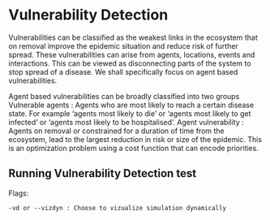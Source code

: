 # Vulnerability Detection
Vulnerabilities can be classified as the weakest links in the ecosystem that on removal improve the epidemic situation and reduce risk of further spread. These vulnerabilities can arise from agents, locations, events and interactions. This can be viewed as disconnecting parts of the system to stop spread of a disease. We shall specifically focus on agent based vulnerabilities.

Agent based vulnerabilities can be broadly classified into two groups
Vulnerable agents : Agents who are most likely to reach a certain disease state. For example ‘agents most likely to die’  or ‘agents most likely to get infected’ or ‘agents most likely to be hospitalised’. 
Agent vulnerability : Agents on removal or constrained for a duration of time from the ecosystem, lead to the largest reduction in risk or size of the epidemic. This is an optimization problem using a cost function that can encode priorities.


## Running Vulnerability Detection test
Flags:

	-vd or --vizdyn : Choose to vizualize simulation dynamically



		
